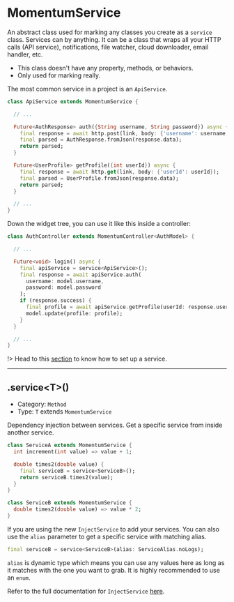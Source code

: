 # MomentumService
An abstract class used for marking any classes you create as a `service` class. Services can by anything. It can be a class that wraps all your HTTP calls (API service), notifications, file watcher, cloud downloader, email handler, etc.

- This class doesn't have any property, methods, or behaviors.
- Only used for marking really.

The most common service in a project is an `ApiService`.
```dart
class ApiService extends MomentumService {

  // ...

  Future<AuthResponse> auth({String username, String password}) async {
    final response = await http.post(link, body: {'username': username, 'password': password});
    final parsed = AuthResponse.fromJson(response.data);
    return parsed;
  }

  Future<UserProfile> getProfile({int userId}) async {
    final response = await http.get(link, body: {'userId': userId});
    final parsed = UserProfile.fromJson(response.data);
    return parsed;
  }

  // ...
}
```
Down the widget tree, you can use it like this inside a controller:
```dart
class AuthController extends MomentumController<AuthModel> {

  // ...

  Future<void> login() async {
    final apiService = service<ApiService>();
    final response = await apiService.auth(
      username: model.username, 
      password: model.password
    );
    if (response.success) {
      final profile = await apiService.getProfile(userId: response.userId);
      model.update(profile: profile);
    }
  }

  // ...
}
```

!> Head to this [section](/momentum?id=services) to know how to set up a service.

<hr>

## .service\<T\>()
- Category: `Method`
- Type: `T` extends `MomentumService`

Dependency injection between services. Get a specific service from inside another service.

```dart
class ServiceA extends MomentumService {
  int increment(int value) => value + 1;

  double times2(double value) {
    final serviceB = service<ServiceB>();
    return serviceB.times2(value);
  }
}

class ServiceB extends MomentumService {
  double times2(double value) => value * 2;
}
```

If you are using the new `InjectService` to add your services. You can also use the `alias` parameter to get a specific service with matching alias.
```dart
final serviceB = service<ServiceB>(alias: ServiceAlias.noLogs);
```
`alias` is dynamic type which means you can use any values here as long as it matches with the one you want to grab. It is highly recommended to use an `enum`.

Refer to the full documentation for `InjectService` [here](https://www.xamantra.dev/momentum/#/inject_service).
